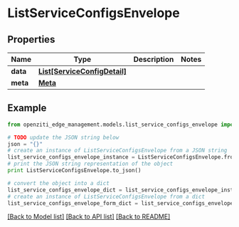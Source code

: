 # ListServiceConfigsEnvelope


## Properties
Name | Type | Description | Notes
------------ | ------------- | ------------- | -------------
**data** | [**List[ServiceConfigDetail]**](ServiceConfigDetail.md) |  | 
**meta** | [**Meta**](Meta.md) |  | 

## Example

```python
from openziti_edge_management.models.list_service_configs_envelope import ListServiceConfigsEnvelope

# TODO update the JSON string below
json = "{}"
# create an instance of ListServiceConfigsEnvelope from a JSON string
list_service_configs_envelope_instance = ListServiceConfigsEnvelope.from_json(json)
# print the JSON string representation of the object
print ListServiceConfigsEnvelope.to_json()

# convert the object into a dict
list_service_configs_envelope_dict = list_service_configs_envelope_instance.to_dict()
# create an instance of ListServiceConfigsEnvelope from a dict
list_service_configs_envelope_form_dict = list_service_configs_envelope.from_dict(list_service_configs_envelope_dict)
```
[[Back to Model list]](../README.md#documentation-for-models) [[Back to API list]](../README.md#documentation-for-api-endpoints) [[Back to README]](../README.md)


